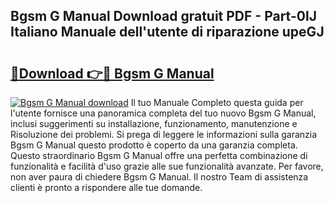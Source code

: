 ## Bgsm G Manual Download gratuit PDF - Part-0lJ Italiano Manuale dell'utente di riparazione upeGJ

# <h2><a href="http://dfgde6.blite.top/?on=Bgsm+G+Manual">🔗Download 👉🔴 Bgsm G Manual</a></h2>

[![Bgsm G Manual download](https://i.imgur.com/lujVjoI.png)](http://dfgde6.blite.top/?on=Bgsm+G+Manual)
Il tuo Manuale Completo questa guida per l'utente fornisce una panoramica completa del tuo nuovo Bgsm G Manual, inclusi suggerimenti su installazione, funzionamento, manutenzione e Risoluzione dei problemi. Si prega di leggere le informazioni sulla garanzia Bgsm G Manual questo prodotto è coperto da una garanzia completa. Questo straordinario Bgsm G Manual offre una perfetta combinazione di funzionalità e facilità d'uso grazie alle sue funzionalità avanzate. Per favore, non aver paura di chiedere Bgsm G Manual. Il nostro Team di assistenza clienti è pronto a rispondere alle tue domande.
